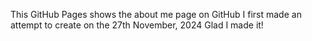 This GitHub Pages shows the about me page on GitHub
I first made an attempt to create on the 27th November, 2024
Glad I made it!
